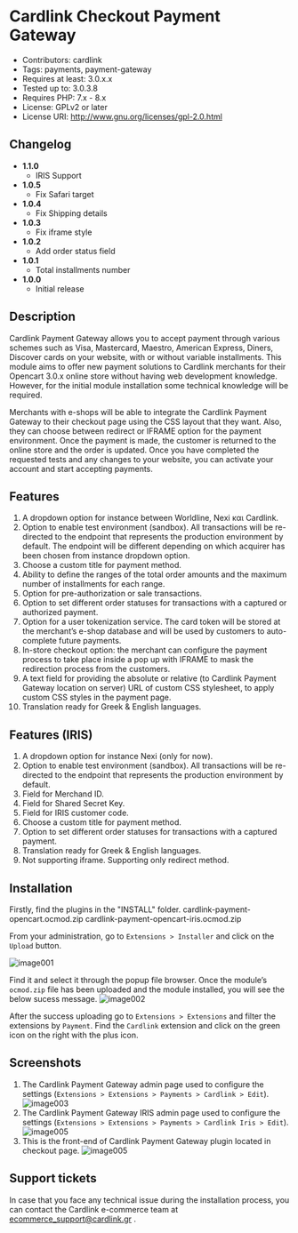 # Cardlink Checkout Payment Gateway

- Contributors: cardlink
- Tags: payments, payment-gateway
- Requires at least: 3.0.x.x
- Tested up to: 3.0.3.8
- Requires PHP: 7.x - 8.x
- License: GPLv2 or later
- License URI: http://www.gnu.org/licenses/gpl-2.0.html

## Changelog

- **1.1.0**
  - IRIS Support
- **1.0.5**
  - Fix Safari target
- **1.0.4**
  - Fix Shipping details
- **1.0.3**
  - Fix iframe style
- **1.0.2**
  - Add order status field
- **1.0.1**
  - Total installments number
- **1.0.0**
  - Initial release

## Description

Cardlink Payment Gateway allows you to accept payment through various schemes such as Visa, Mastercard, Maestro, American Express, Diners, Discover cards on your website, with or without variable installments.
This module aims to offer new payment solutions to Cardlink merchants for their Opencart 3.0.x online store without having web development knowledge. However, for the initial module installation some technical knowledge will be required.

Merchants with e-shops will be able to integrate the Cardlink Payment Gateway to their checkout page using the CSS layout that they want. Also, they can choose between redirect or IFRAME option for the payment environment. Once the payment is made, the customer is returned to the online store and the order is updated.
Once you have completed the requested tests and any changes to your website, you can activate your account and start accepting payments. 

## Features

1. A dropdown option for instance between Worldline, Nexi και Cardlink.
2. Option to enable test environment (sandbox). All transactions will be re-directed to the endpoint that represents the production environment by default. The endpoint will be different depending on which acquirer has been chosen from instance dropdown option.
3. Choose a custom title for payment method.
4. Ability to define the ranges of the total order amounts and the maximum number of installments for each range.
5. Option for pre-authorization or sale transactions.
6. Option to set different order statuses for transactions with a captured or authorized payment.
7. Option for a user tokenization service. The card token will be stored at the merchant’s e-shop database and will be used by customers to auto-complete future payments. 
8. In-store checkout option: the merchant can configure the payment process to take place inside a pop up with IFRAME to mask the redirection process from the customers.
9. A text field for providing the absolute or relative (to Cardlink Payment Gateway location on server) URL of custom CSS stylesheet, to apply custom CSS styles in the payment page.
10. Translation ready for Greek & English languages.

## Features (IRIS)

1. A dropdown option for instance Nexi (only for now).
2. Option to enable test environment (sandbox). All transactions will be re-directed to the endpoint that represents the production environment by default.
3. Field for Merchand ID.
4. Field for Shared Secret Key.
5. Field for IRIS customer code.
6. Choose a custom title for payment method.
7. Option to set different order statuses for transactions with a captured payment.
8. Translation ready for Greek & English languages.
9. Not supporting iframe. Supporting only redirect method.

## Installation

Firstly, find the plugins in the "INSTALL" folder. 
cardlink-payment-opencart.ocmod.zip
cardlink-payment-opencart-iris.ocmod.zip

From your administration, go to ``Extensions > Installer`` and click on the ``Upload`` button.

![image001](https://developer.cardlink.gr/downloads/cardlink-payment-gateway-opencart-assets/image001.png)

Find it and select it through the popup file browser. Once the module’s ``ocmod.zip`` file has been uploaded and the module installed, you will see the below sucess message.
![image002](https://developer.cardlink.gr/downloads/cardlink-payment-gateway-opencart-assets/image002.png)

After the success uploading go to ``Extensions > Extensions`` and filter the extensions by ``Payment``.
Find the ``Cardlink`` extension and click on the green icon on the right with the plus icon. 


## Screenshots

1. The Cardlink Payment Gateway admin page used to configure the settings (``Extensions > Extensions > Payments > Cardlink > Edit``).
![image003](https://developer.cardlink.gr/downloads/cardlink-payment-gateway-opencart-assets/image003.png) 
1. The Cardlink Payment Gateway IRIS admin page used to configure the settings (``Extensions > Extensions > Payments > Cardlink Iris > Edit``).
![image005](https://developer.cardlink.gr/downloads/cardlink-payment-gateway-opencart-assets/image005.png) 
3. This is the front-end of Cardlink Payment Gateway plugin located in checkout page.
![image005](https://developer.cardlink.gr/downloads/cardlink-payment-gateway-opencart-assets/image004.png)

##  Support tickets

In case that you face any technical issue during the installation process, you can contact the Cardlink e-commerce team at ecommerce_support@cardlink.gr .